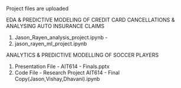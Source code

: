 Project files are uploaded

EDA & PREDICTIVE MODELING OF CREDIT CARD CANCELLATIONS & ANALYSING AUTO INSURANCE CLAIMS
1) Jason_Rayen_analysis_project.ipynb - 
2) jason_rayen_ml_project.ipynb

ANALYTICS & PREDICTIVE MODELLING OF SOCCER PLAYERS
1) Presentation File - AIT614 - Finals.pptx
2) Code File - Research Project AIT614 - Final Copy(Jason,Vishay,Dhavani).ipynb
